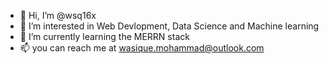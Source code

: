 - 👋 Hi, I’m @wsq16x
- 👀 I’m interested in Web Devlopment, Data Science and Machine learning
- 🌱 I’m currently learning the MERRN stack
- 📫 you can reach me at wasique.mohammad@outlook.com

